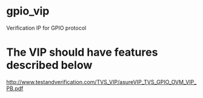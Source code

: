 # gpio_vip
Verification IP for GPIO protocol

# The VIP should have features described below
http://www.testandverification.com/TVS_VIP/asureVIP_TVS_GPIO_OVM_VIP_PB.pdf

